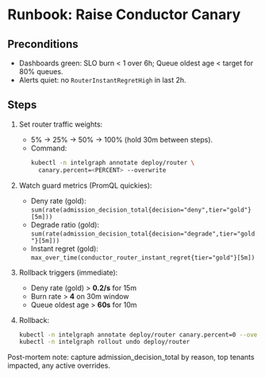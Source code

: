 # Runbook: Raise Conductor Canary

## Preconditions

- Dashboards green: SLO burn < 1 over 6h; Queue oldest age < target for 80% queues.
- Alerts quiet: no `RouterInstantRegretHigh` in last 2h.

## Steps

1. Set router traffic weights:
   - 5% → 25% → 50% → 100% (hold 30m between steps).
   - Command:
     ```bash
     kubectl -n intelgraph annotate deploy/router \
       canary.percent=<PERCENT> --overwrite
     ```

2. Watch guard metrics (PromQL quickies):
   - Deny rate (gold):  
     `sum(rate(admission_decision_total{decision="deny",tier="gold"}[5m]))`
   - Degrade ratio (gold):  
     `sum(rate(admission_decision_total{decision="degrade",tier="gold"}[5m]))`
   - Instant regret (gold):  
     `max_over_time(conductor_router_instant_regret{tier="gold"}[5m])`

3. Rollback triggers (immediate):
   - Deny rate (gold) > **0.2/s** for 15m
   - Burn rate > **4** on 30m window
   - Queue oldest age > **60s** for 10m

4. Rollback:
   ```bash
   kubectl -n intelgraph annotate deploy/router canary.percent=0 --overwrite
   kubectl -n intelgraph rollout undo deploy/router
   ```

Post-mortem note: capture admission_decision_total by reason, top tenants impacted, any active overrides.

